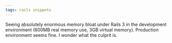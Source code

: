 ```yaml
---
tags: rails snippets
---
```


Seeing absolutely enormous memory bloat under Rails 3 in the development environment (600MB real memory use, 3GB virtual memory). Production environment seems fine. I wonder what the culprit is.
